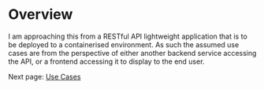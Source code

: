 # Overview

I am approaching this from a RESTful API lightweight application that is to be deployed to a containerised
environment. As such the assumed use cases are from the perspective of either another backend service
accessing the API, or a frontend accessing it to display to the end user. 

Next page: [Use Cases](./use-cases.md)
